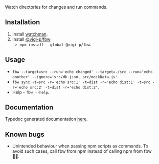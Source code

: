 <a name="README"></a>
Watch directories for changes and run commands.

## Installation

1. Install [watchman](https://facebook.github.io/watchman/).
2. Install [@vigi-p/fbw](https://www.npmjs.com/package/@vigi-p/fbw)
   - `npm install --global @vigi-p/fbw`.

## Usage

- `fbw --target=src --run='echo changed' --target=./src --run='echo another' --ignore='src/db.json, src/mockData.js'`.
- `fbw sync -t=src -r='echo src:1' -t=dist -r='echo dist:1' -t=src -r='echo src:2' -t=dist -r='echo dist:2'`.
- Help - `fbw --help`.

## Documentation

Typedoc generated documentation [here](https://ViGi-P.github.io/fuzz-barnacle-watch/docs).

## Known bugs

- Unintended behaviour when passing npm scripts as commands. To avoid such cases, call fbw from npm instead of calling npm from fbw 🙆‍♂️.
